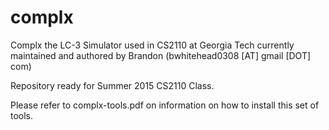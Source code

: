 complx
======

Complx the LC-3 Simulator used in CS2110 at Georgia Tech currently maintained and authored by Brandon (bwhitehead0308 [AT] gmail [DOT] com)

Repository ready for Summer 2015 CS2110 Class.

Please refer to complx-tools.pdf on information on how to install this set of tools.
